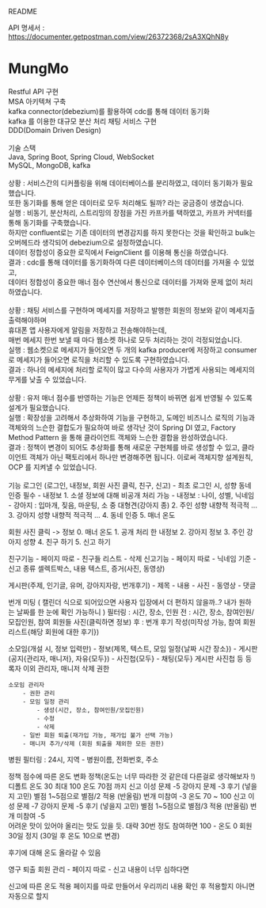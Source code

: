 README

API 명세서 : https://documenter.getpostman.com/view/26372368/2sA3XQhN8y

# MungMo

Restful API 구현<br>
MSA 아키텍쳐 구축<br>
kafka connector(debezium)를 활용하여 cdc를 통해 데이터 동기화<br>
kafka 를 이용한 대규모 분산 처리 채팅 서비스 구현<br>
DDD(Domain Driven Design)<br>
<br>
기술 스택<br>
Java, Spring Boot, Spring Cloud, WebSocket<br>
MySQL, MongoDB, kafka<br>
<br>
상황 : 서비스간의 디커플링을 위해 데이터베이스를 분리하였고, 데이터 동기화가 필요했습니다.<br>
    또한 동기화를 통해 얻은 데이터로 모두 처리해도 될까? 라는 궁금증이 생겼습니다.<br>
실행 : 비동기, 분산처리, 스트리밍의 장점을 가진 카프카를 택하였고, 카프카 커넥터를 통해 동기화를 구축했습니다.<br>
    하지만 confluent로는 기존 데이터의 변경감지를 하지 못한다는 것을 확인하고 bulk는 오버헤드라 생각되어 debezium으로 설정하였습니다.<br>
    데이터 정합성이 중요한 로직에서 FeignClient 를 이용해 통신을 하였습니다.<br>
결과 : cdc를 통해 데이터를 동기화하여 다른 데이터베이스의 데이터를 가져올 수 있었고,<br>
    데이터 정합성이 중요한 매너 점수 연산에서 통신으로 데이터를 가져와 문제 없이 처리하였습니다.<br>
<br>
상황 : 채팅 서비스를 구현하며 메세지를 저장하고 발행한 회원의 정보와 같이 메세지츨 출력해야하며<br>
    휴대폰 앱 사용자에게 알림을 저장하고 전송해야하는데,<br>
    매번 메세지 한번 보낼 때 마다 웹소켓 하나로 모두 처리하는 것이 걱정되었습니다.<br>
실행 : 웹소켓으로 메세지가 들어오면 두 개의 kafka producer에 저장하고 consumer 로 메세지가 들어오면 로직을 처리할 수 있도록 구현하였습니다.<br>
결과 : 하나의 메세지에 처리할 로직이 많고 다수의 사용자가 가볍게 사용되는 메세지의 무게를 낮출 수 있었습니다.<br>
<br>
상황 : 유저 매너 점수를 반영하는 기능은 언제든 정책이 바뀌면 쉽게 반영될 수 있도록 설계가 필요했습니다.<br>
실행 : 확장성을 고려해서 추상화하여 기능을 구현하고, 도메인 비즈니스 로직의 기능과 객체와의 느슨한 결합도가 필요하여 바로 생각난 것이 Spring DI 였고, Factory Method Pattern 을 통해 클라이언트 객체와 느슨한 결합을 완성하였습니다.<br>
결과 : 정책이 변경이 되어도 추상화를 통해 새로운 구현체를 바로 생성할 수 있고, 클라이언트 객체가 아닌 팩토리에서 하나만 변경해주면 됩니다. 이로써 객체지향 설계원칙, OCP 를 지켜낼 수 있었습니다.<br>
<br>
기능
로그인 (로그인, 내정보, 회원 사진 클릭, 친구, 신고)
    - 최초 로그인 시, 성향 동네인증 필수
    - 내정보
        1. 소셜
            정보에 대해 비공개 처리 가능
            - 내정보 : 나이, 성별, 닉네임
            - 강아지 : 입마개, 짖음, 마운팅, 소 중 대형견(강아지 종)
        2. 주인 성향
            내향적 적극적 ...
        3. 강아지 성향
            내향적 적극적 ...
        4. 동네 인증
        5. 매너 온도

회원 사진 클릭 -> 정보
    0. 매너 온도
    1. 공개 처리 한 내정보
    2. 강아지 정보
    3. 주인 강아지 성향
    4. 친구 하기
    5. 신고 하기

친구기능
    - 페이지 따로
    - 친구들 리스트
    - 삭제
신고기능
    - 페이지 따로
    - 닉네임 기준
    - 신고 종류 셀렉트박스, 내용 텍스트, 증거(사진, 동영상)

게시판(주제, 인기글, 유머, 강아지자랑, 번개후기)
    - 제목
    - 내용
    - 사진
    - 동영상
    - 댓글

번개 미팅 ( 캘린더 식으로 되어있으면 사용자 입장에서 더 편하지 않을까..? 내가 원하는 날짜를 한 눈에 확인 가능하니 )
    필터링 : 시간, 장소, 인원
    전 : 시간, 장소, 참여인원/모집인원, 참여 회원들 사진(클릭하면 정보)
    후 : 번개 후기 작성(미작성 가능, 참여 회원 리스트{해당 회원에 대한 후기})

소모임(개설 시, 정보 입력만)
    - 정보(제목, 텍스트, 모임 일정{날짜 시간 장소})
    - 게시판(공지{관리자, 매니저}, 자유{모두})
    - 사진첩{모두}
    - 채팅{모두}
        게시판 사진첩 등 등록자 이외 관리자, 매니저 삭제 권한

    소모임 관리자
        - 권한 관리
        - 모임 일정 관리
            - 생성(시간, 장소, 참여인원/모집인원)
            - 수정
            - 삭제
        - 일반 회원 퇴출(재가입 가능, 재가입 불가 선택 가능)
        - 매니저 추가/삭제 (회원 퇴출을 제외한 모든 권한)

병원
    필터링 : 24시, 지역
    - 병원이름, 전화번호, 주소



정책
점수에 따른 온도 변화 정책(온도는 너무 따라한 것 같은데 다른걸로 생각해보자 !)
    디폴트 온도 30 최대 100
    온도 70점 까지
        신고
        이성 문제 -5
        강아지 문제 -3
        후기 (넣을지 고민) 별점 1~5점으로 별점/2 적용 (반올림)
        번개 미참여 -3
    온도 70 ~ 100
        신고
        이성 문제 -7
        강아지 문제 -5
        후기 (넣을지 고민) 별점 1~5점으로 별점/3 적용 (반올림)
        번개 미참여 -5   
    어려운 맛이 있어야 올리는 맛도 있을 듯. 대략 30번 정도 참여하면 100
    - 온도 0 회원 30일 정지 (30일 후 온도 10으로 변경)

후기에 대해 온도 올라갈 수 있음

영구 퇴출 회원 관리
    - 페이지 따로
    - 신고 내용이 너무 심하다면

신고에 따른 온도 적용
    페이지를 따로 만들어서 우리끼리 내용 확인 후 적용할지
    아니면 자동으로 할지







































